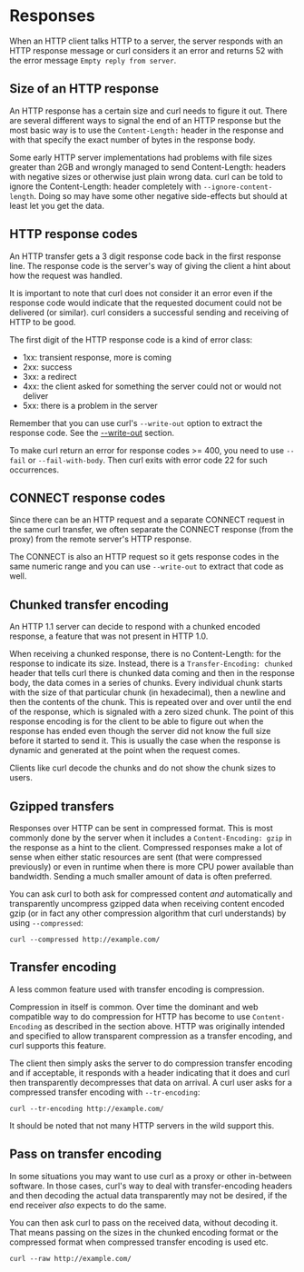 # Responses

When an HTTP client talks HTTP to a server, the server responds with an HTTP
response message or curl considers it an error and returns 52 with the error
message `Empty reply from server`.

## Size of an HTTP response

An HTTP response has a certain size and curl needs to figure it out. There are
several different ways to signal the end of an HTTP response but the most
basic way is to use the `Content-Length:` header in the response and with that
specify the exact number of bytes in the response body.

Some early HTTP server implementations had problems with file sizes greater
than 2GB and wrongly managed to send Content-Length: headers with negative
sizes or otherwise just plain wrong data. curl can be told to ignore the
Content-Length: header completely with `--ignore-content-length`. Doing so may
have some other negative side-effects but should at least let you get the
data.

## HTTP response codes

An HTTP transfer gets a 3 digit response code back in the first response line.
The response code is the server's way of giving the client a hint about how
the request was handled.

It is important to note that curl does not consider it an error even if the
response code would indicate that the requested document could not be
delivered (or similar). curl considers a successful sending and receiving of
HTTP to be good.

The first digit of the HTTP response code is a kind of error class:

 - 1xx: transient response, more is coming
 - 2xx: success
 - 3xx: a redirect
 - 4xx: the client asked for something the server could not or would not deliver
 - 5xx: there is a problem in the server

Remember that you can use curl's `--write-out` option to extract the response
code. See the [--write-out](../usingcurl/verbose/writeout.md) section.

To make curl return an error for response codes >= 400, you need to use
`--fail` or `--fail-with-body`. Then curl exits with error code 22 for such
occurrences.

## CONNECT response codes

Since there can be an HTTP request and a separate CONNECT request in the same
curl transfer, we often separate the CONNECT response (from the proxy) from
the remote server's HTTP response.

The CONNECT is also an HTTP request so it gets response codes in the same
numeric range and you can use `--write-out` to extract that code as well.

## Chunked transfer encoding

An HTTP 1.1 server can decide to respond with a chunked encoded response, a
feature that was not present in HTTP 1.0.

When receiving a chunked response, there is no Content-Length: for the
response to indicate its size. Instead, there is a `Transfer-Encoding:
chunked` header that tells curl there is chunked data coming and then in the
response body, the data comes in a series of chunks. Every individual chunk
starts with the size of that particular chunk (in hexadecimal), then a newline
and then the contents of the chunk. This is repeated over and over until the
end of the response, which is signaled with a zero sized chunk. The point of
this response encoding is for the client to be able to figure out when the
response has ended even though the server did not know the full size before it
started to send it. This is usually the case when the response is dynamic and
generated at the point when the request comes.

Clients like curl decode the chunks and do not show the chunk sizes to users.

## Gzipped transfers

Responses over HTTP can be sent in compressed format. This is most commonly
done by the server when it includes a `Content-Encoding: gzip` in the response
as a hint to the client. Compressed responses make a lot of sense when either
static resources are sent (that were compressed previously) or even in runtime
when there is more CPU power available than bandwidth. Sending a much smaller
amount of data is often preferred.

You can ask curl to both ask for compressed content *and* automatically and
transparently uncompress gzipped data when receiving content encoded gzip (or
in fact any other compression algorithm that curl understands) by using
`--compressed`:

    curl --compressed http://example.com/

## Transfer encoding

A less common feature used with transfer encoding is compression.

Compression in itself is common. Over time the dominant and web compatible way
to do compression for HTTP has become to use `Content-Encoding` as described
in the section above. HTTP was originally intended and specified to allow
transparent compression as a transfer encoding, and curl supports this
feature.

The client then simply asks the server to do compression transfer encoding and
if acceptable, it responds with a header indicating that it does and curl then
transparently decompresses that data on arrival. A curl user asks for a
compressed transfer encoding with `--tr-encoding`:

    curl --tr-encoding http://example.com/

It should be noted that not many HTTP servers in the wild support this.

## Pass on transfer encoding

In some situations you may want to use curl as a proxy or other in-between
software. In those cases, curl's way to deal with transfer-encoding headers
and then decoding the actual data transparently may not be desired, if the end
receiver *also* expects to do the same.

You can then ask curl to pass on the received data, without decoding it. That
means passing on the sizes in the chunked encoding format or the compressed
format when compressed transfer encoding is used etc.

    curl --raw http://example.com/
